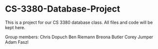CS-3380-Database-Project
========================

This is a project for our CS 3380 database class. All files and code will be kept here.

Group members:
Chris Dopuch
Ben Riemann
Breona Butler
Corey Jumper
Adam Faszl
